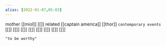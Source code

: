 ```yaml
---
alias: [2022-01-07,05:03]
---
```

 mother [[miol]] [[]]
 related [[captain america]] [[thor]]
 `contemporary events` [[]] [[]] [[]] [[]] [[]] [[]] [[]] [[]]


```query
"to be worthy"
```